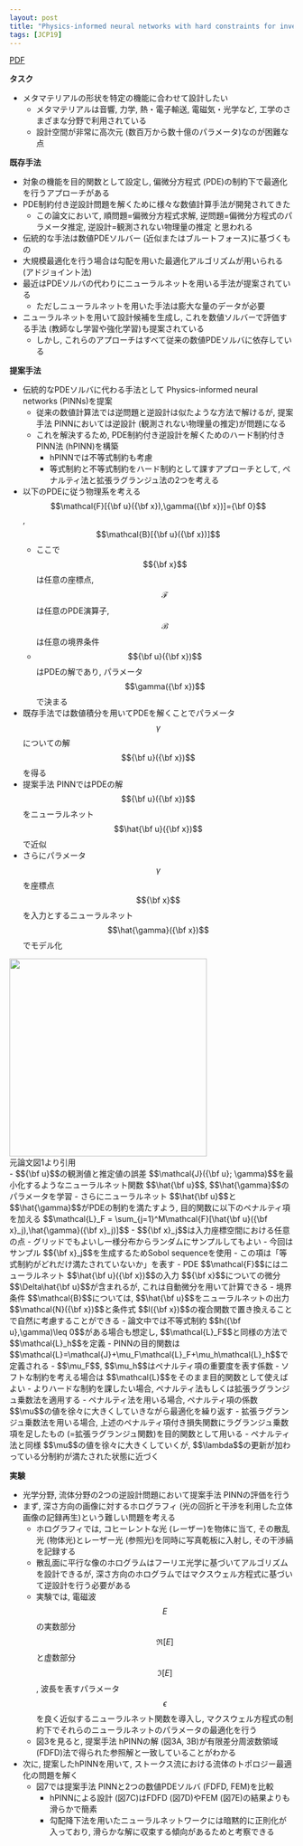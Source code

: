 ```yaml
---
layout: post
title: "Physics-informed neural networks with hard constraints for inverse design"
tags: [JCP19]
---
```


<!--more-->

[PDF](https://arxiv.org/pdf/2102.04626.pdf)


**タスク**
- メタマテリアルの形状を特定の機能に合わせて設計したい
  - メタマテリアルは音響, 力学, 熱・電子輸送, 電磁気・光学など, 工学のさまざまな分野で利用されている
  - 設計空間が非常に高次元 (数百万から数十億のパラメータ)なのが困難な点

**既存手法**
- 対象の機能を目的関数として設定し, 偏微分方程式 (PDE)の制約下で最適化を行うアプローチがある
- PDE制約付き逆設計問題を解くために様々な数値計算手法が開発されてきた
  - この論文において, 順問題=偏微分方程式求解, 逆問題=偏微分方程式のパラメータ推定, 逆設計=観測されない物理量の推定 と思われる 
- 伝統的な手法は数値PDEソルバー (近似またはブルートフォース)に基づくもの
- 大規模最適化を行う場合は勾配を用いた最適化アルゴリズムが用いられる (アドジョイント法)
- 最近はPDEソルバの代わりにニューラルネットを用いる手法が提案されている
  - ただしニューラルネットを用いた手法は膨大な量のデータが必要
- ニューラルネットを用いて設計候補を生成し, これを数値ソルバーで評価する手法 (教師なし学習や強化学習)も提案されている
  - しかし, これらのアプローチはすべて従来の数値PDEソルバに依存している 

**提案手法**
- 伝統的なPDEソルバに代わる手法として Physics-informed neural networks (PINNs)を提案
  - 従来の数値計算法では逆問題と逆設計は似たような方法で解けるが, 提案手法 PINNにおいては逆設計 (観測されない物理量の推定)が問題になる
  - これを解決するため, PDE制約付き逆設計を解くためのハード制約付きPINN法 (hPINN)を構築
    - hPINNでは不等式制約も考慮
    - 等式制約と不等式制約をハード制約として課すアプローチとして, ペナルティ法と拡張ラグランジュ法の2つを考える
- 以下のPDEに従う物理系を考える  
  $$\mathcal{F}[{\bf u}({\bf x}),\gamma({\bf x})]={\bf 0}$$,  $$\mathcal{B}[{\bf u}({\bf x})]$$  
  - ここで $${\bf x}$$は任意の座標点, $$\mathcal{F}$$は任意のPDE演算子, $$\mathcal{B}$$は任意の境界条件
  - $${\bf u}({\bf x})$$はPDEの解であり, パラメータ $$\gamma({\bf x})$$で決まる 
- 既存手法では数値積分を用いてPDEを解くことでパラメータ $$\gamma$$についての解 $${\bf u}({\bf x})$$を得る
- 提案手法 PINNではPDEの解 $${\bf u}({\bf x})$$をニューラルネット $$\hat{\bf u}({\bf x})$$で近似
- さらにパラメータ $$\gamma$$を座標点 $${\bf x}$$を入力とするニューラルネット $$\hat{\gamma}({\bf x})$$でモデル化
<img src="../../../assets/images/PINN.png" width="350px"> 
<figcaption>元論文図1より引用</figcaption>
- $${\bf u}$$の観測値と推定値の誤差 $$\mathcal{J}({\bf u}; \gamma)$$を最小化するようなニューラルネット関数 $$\hat{\bf u}$$, $$\hat{\gamma}$$のパラメータを学習 
- さらにニューラルネット $$\hat{\bf u}$$と $$\hat{\gamma}$$がPDEの制約を満たすよう, 目的関数に以下のペナルティ項を加える   
  $$\mathcal{L}_F = \sum_{j=1}^M\mathcal{F}[\hat{\bf u}({\bf x}_j),\hat{\gamma}({\bf x}_j)]$$
  - $${\bf x}_j$$は入力座標空間における任意の点
    - グリッドでもよいし一様分布からランダムにサンプルしてもよい
    - 今回はサンプル $${\bf x}_j$$を生成するためSobol sequenceを使用 
  - この項は「等式制約がどれだけ満たされていないか」を表す
  - PDE $$\mathcal{F}$$にはニューラルネット $$\hat{\bf u}({\bf x})$$の入力 $${\bf x}$$についての微分 $$\Delta\hat{\bf u}$$が含まれるが, これは自動微分を用いて計算できる
- 境界条件 $$\mathcal{B}$$については, $$\hat{\bf u}$$をニューラルネットの出力 $$\mathcal{N}({\bf x})$$と条件式 $$l({\bf x})$$の複合関数で置き換えることで自然に考慮することができる
- 論文中では不等式制約 $$h({\bf u},\gamma)\leq 0$$がある場合も想定し, $$\mathcal{L}_F$$と同様の方法で $$\mathcal{L}_h$$を定義
- PINNの目的関数は $$\mathcal{L}=\mathcal{J}+\mu_F\mathcal{L}_F+\mu_h\mathcal{L}_h$$で定義される
  - $$\mu_F$$, $$\mu_h$$はペナルティ項の重要度を表す係数
- ソフトな制約を考える場合は $$\mathcal{L}$$をそのまま目的関数として使えばよい
- よりハードな制約を課したい場合, ペナルティ法もしくは拡張ラグランジュ乗数法を適用する
- ペナルティ法を用いる場合, ペナルティ項の係数 $$\mu$$の値を徐々に大きくしていきながら最適化を繰り返す
- 拡張ラグランジュ乗数法を用いる場合, 上述のペナルティ項付き損失関数にラグランジュ乗数項を足したもの (=拡張ラグランジュ関数)を目的関数として用いる
  - ペナルティ法と同様 $$\mu$$の値を徐々に大きくしていくが, $$\lambda$$の更新が加わっている分制約が満たされた状態に近づく

**実験**
- 光学分野, 流体分野の2つの逆設計問題において提案手法 PINNの評価を行う
- まず, 深さ方向の画像に対するホログラフィ (光の回折と干渉を利用した立体画像の記録再生)という難しい問題を考える
  - ホログラフィでは, コヒーレントな光 (レーザー)を物体に当て, その散乱光 (物体光)とレーザー光 (参照光)を同時に写真乾板に入射し, その干渉縞を記録する 
  - 散乱面に平行な像のホログラムはフーリエ光学に基づいてアルゴリズムを設計できるが, 深さ方向のホログラムではマクスウェル方程式に基づいて逆設計を行う必要がある
  - 実験では, 電磁波 $$E$$の実数部分 $$\mathfrak{R}[E]$$と虚数部分 $$\mathfrak{I}[E]$$, 波長を表すパラメータ $$\epsilon$$を良く近似するニューラルネット関数を導入し, マクスウェル方程式の制約下でそれらのニューラルネットのパラメータの最適化を行う
  - 図3を見ると, 提案手法 hPINNの解 (図3A, 3B)が有限差分周波数領域 (FDFD)法で得られた参照解と一致していることがわかる
- 次に, 提案したhPINNを用いて, ストークス流における流体のトポロジー最適化の問題を解く 
  - 図7では提案手法 PINNと2つの数値PDEソルバ (FDFD, FEM)を比較
    - hPINNによる設計 (図7C)はFDFD (図7D)やFEM (図7E)の結果よりも滑らかで簡素
    - 勾配降下法を用いたニューラルネットワークには暗黙的に正則化が入っており, 滑らかな解に収束する傾向があるためと考察できる

